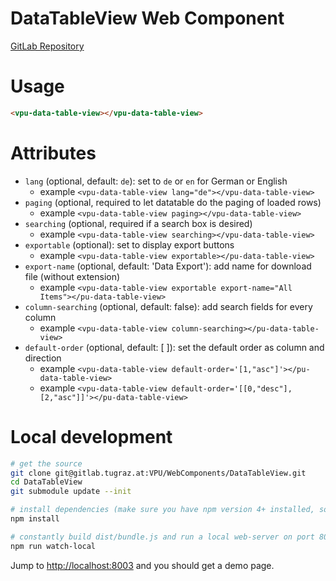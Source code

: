 # DataTableView Web Component

[GitLab Repository](https://gitlab.tugraz.at/VPU/WebComponents/KnowledgeBaseWebPageElementView)

# Usage

```html
<vpu-data-table-view></vpu-data-table-view>
```

# Attributes
- `lang` (optional, default: `de`): set to `de` or `en` for German or English
    - example `<vpu-data-table-view lang="de"></vpu-data-table-view>`
- `paging` (optional, required to let datatable do the paging of loaded rows)
    - example `<vpu-data-table-view paging></vpu-data-table-view>`
- `searching` (optional, required if a search box is desired)
    - example `<vpu-data-table-view searching></vpu-data-table-view>`
- `exportable` (optional): set to display export buttons
    - example `<vpu-data-table-view exportable></pu-data-table-view>`
- `export-name` (optional, default: 'Data Export'): add name for download file (without extension)
    - example `<vpu-data-table-view exportable export-name="All Items"></pu-data-table-view>`
- `column-searching` (optional, default: false): add search fields for every column
    - example `<vpu-data-table-view column-searching></pu-data-table-view>`
- `default-order` (optional, default: [ ]): set the default order as column and direction
    - example `<vpu-data-table-view default-order='[1,"asc"]'></pu-data-table-view>` 
    - example `<vpu-data-table-view default-order='[[0,"desc"],[2,"asc"]]'></pu-data-table-view>` 

# Local development
```bash
# get the source
git clone git@gitlab.tugraz.at:VPU/WebComponents/DataTableView.git
cd DataTableView
git submodule update --init

# install dependencies (make sure you have npm version 4+ installed, so symlinks to the git submodules are created automatically)
npm install

# constantly build dist/bundle.js and run a local web-server on port 8003
npm run watch-local
```

Jump to <http://localhost:8003> and you should get a demo page.
